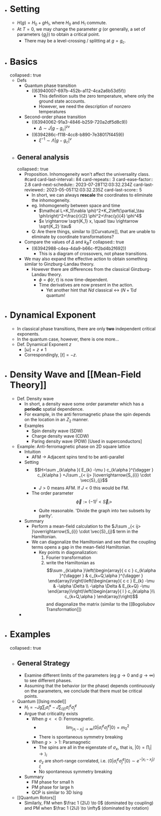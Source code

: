 - # Setting
	- $H(g)=H_0+g H_1$, where $H_0$ and $H_1$ commute.
	- At $T=0$, we may change the parameter $g$ (or generally, a set of parameters $\{g_j\}$) to obtain a critical point.
		- There may be a level-crossing / splitting at $g=g_c$.
- # Basics
  collapsed:: true
	- Defs
		- Quantum phase transition
			- ((63940007-697b-452b-a112-4ca2a6b53d5f))
				- This definition suits the zero temperature, where only the ground state accounts.
				- However, we need the description of nonzero temperatures
		- Second-order phase transition
			- ((63940062-91a3-4846-b259-720a2df5d8c9))
				- $\Delta \sim J\left|g-g_c\right|^{z v}$
			- ((6394286c-f118-4cc8-b890-7e38017f4459))
				- $\xi^{-1} \sim \Lambda\left|g-g_c\right|^v$
	- ## General analysis
	  collapsed:: true
		- Proposition. Inhomogeneity won't affect the universality class. #card
		  card-last-interval:: 84
		  card-repeats:: 3
		  card-ease-factor:: 2.8
		  card-next-schedule:: 2023-07-28T12:03:32.234Z
		  card-last-reviewed:: 2023-05-05T12:03:32.235Z
		  card-last-score:: 5
			- In short, we can always **rescale** the coordinates to eliminate the inhomogeneity.
			- eg. Inhomogeneity between space and time
				- $\mathcal L=K_1(\nabla \phi)^2+K_2\left(\partial_\tau \phi\right)^2+\frac{r}{2} \phi^2+\frac{y}{4} \phi^4$
				- $x \rightarrow \sqrt{K_1} x, \quad \tau \rightarrow \sqrt{K_2} \tau$
			- Q: Are there things, similar to [[Curvature]], that are unable to eliminate by coordinate transformations?
		- Compare the values of $\Delta$ and $k_B T$
		  collapsed:: true
			- ((63942988-c4ea-4da9-b66c-ff2bd4b2f692))
				- This is a diagram of crossovers, not phase transitions.
		- We may also expand the effective action to obtain something similar to Ginzburg-Landau theory.
			- However there are differences from the classical Ginzburg-Landau theory.
				- $\phi=\phi(r,\tau)$ is now time-dependent.
				- Time derivatives are now present in the action.
					- Yet another hint that $Nd$ classical <-> $(N+1)d$ quantum!
- # Dynamical Exponent
	- In classical phase transitions, there are only **two** independent critical exponents.
	- In the quantum case, however, there is one more...
	- Def. Dynamical Exponent $z$
		- $[\omega]=z \neq 1$
		- Correspondingly, $[t]=-z$.
- # Density Wave and [[Mean-Field Theory]]
	- Def. Density wave
		- In short, a density wave some order parameter which has a **periodic** spatial dependence.
		- For example, in the anti ferromagnetic phase the spin depends on the location in an $Z_2$ manner.
		- Examples
			- Spin density wave (SDW)
			- Charge density wave (CDW)
			- Paring density wave (PDW) [Used in superconductors]
	- Example: Anti-ferromagnetic phase on 2D square lattice
		- Intuition
			- AFM -> Adjacent spins tend to be anti-parallel
		- Setting
			- $$H=\sum _{k\alpha }( E_{k} -\mu ) c_{k\alpha }^{\dagger } c_{k\alpha } +J\sum _{< ij> }\overrightarrow{S_{i}} \cdot \vec{S}_{j}$$
				- $J>0$ means AFM. If $J<0$ this would be FM.
			- The order parameter
			  $$\vec{\phi } :=( -1)^{i}< \vec{S}_{i}> $$
				- Quite reasonable. 'Divide the graph into two subsets by parity'.
		- Summary
			- Perform a mean-field calculation to the $J\sum _{< ij> }\overrightarrow{S_{i}} \cdot \vec{S}_{j}$ term in the Hamiltonian.
			- We can diagonalize the Hamiltonian and see that the coupling terms opens a gap in the mean-field Hamiltonian.
				- Key points in diagonalization:
				  1. Fourier transformation
				  2. write the Hamiltonian as 
				  $$\sum _{k\alpha }\left(\begin{array}{ c c }
				  c_{k\alpha }^{\dagger } & c_{k+Q,\alpha }^{\dagger }
				  \end{array}\right)\left(\begin{array}{ c c }
				  E_{k} -\mu  & -\alpha \Delta \\
				  -\alpha \Delta  & E_{k+Q} -\mu 
				  \end{array}\right)\left(\begin{array}{ l }
				  c_{k\alpha }\\
				  c_{k+Q,\alpha }
				  \end{array}\right)$$
				  and diagonalize the matrix (similar to the [[Bogoliubov Transformation]])
		-
- # Examples
  collapsed:: true
	- ## General Strategy
		- Examine different limits of the parameters (eg $g \to 0$ and $g \to \infty$) to see different phases.
		- Assuming that the behavior (or the phase) depends continuously on the parameters, we conclude that there must be critical points.
	- Quantum [[Ising model]]
		- $H_I=-J g \sum_i \hat{\sigma}_i^x-J \sum_{\langle i j\rangle} \hat{\sigma}_i^z \hat{\sigma}_j^z$
		- Argue that criticality exists
			- When $g<<0$: Ferromagnetic.
				- $$\lim _{\left|x_i-x_j\right| \rightarrow \infty}\left\langle 0\left|\hat{\sigma}_i^z 
				   \hat{\sigma}_j^z\right| 0\right\rangle=m_0^2$$
				- There is spontaneous symmetry breaking
			- When $g>>1$: Paramagnetic
				- The spins are all in the eigenstate of $\sigma_x$, that is, $|0\rangle=\prod_i|\rightarrow\rangle_i$
				- $\sigma_z$ are short-range correlated, i.e. $\left\langle 0\left|\hat{\sigma}_i^z \hat{\sigma}_j^z\right| 0\right\rangle \sim e^{-\left|x_i-x_j\right| / \xi}$
				- No spontaneous symmetry breaking
		- Summary
			- FM phase for small h
			- PM phase for large h
			- QCP is similar to 3D Ising
	- [[Quantum Rotors]]
		- Similarly, FM when $\frac 1 {2IJ} \to 0$ (dominated by coupling) and PM when $\frac 1 {2IJ} \to \infty$ (dominated by rotation)